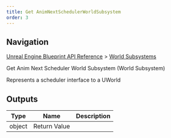 ```yaml
---
title: Get AnimNextSchedulerWorldSubsystem
order: 3
---
```

## Navigation

[Unreal Engine Blueprint API Reference](https://dev.epicgames.com/documentation/en-us/unreal-engine/BlueprintAPI) > [World Subsystems](https://dev.epicgames.com/documentation/en-us/unreal-engine/BlueprintAPI/WorldSubsystems)

Get Anim Next Scheduler World Subsystem (World Subsystem)

Represents a scheduler interface to a UWorld

## Outputs

| Type | Name | Description |
| --- | --- | --- |
| object | Return Value |  |

